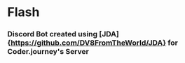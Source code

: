 # Flash

### Discord Bot created using [JDA]{https://github.com/DV8FromTheWorld/JDA} for Coder.journey's Server
